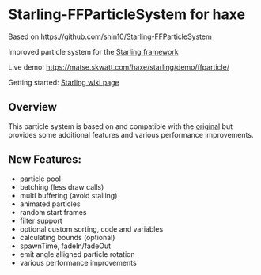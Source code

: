 Starling-FFParticleSystem for haxe
=========================

Based on https://github.com/shin10/Starling-FFParticleSystem

Improved particle system for the [Starling framework](https://github.com/openfl/starling)

Live demo: https://matse.skwatt.com/haxe/starling/demo/ffparticle/

Getting started: [Starling wiki page](http://wiki.starling-framework.org/extensions/ffparticlesystem)

## Overview
This particle system is based on and compatible with the [original](https://github.com/PrimaryFeather/Starling-Extension-Particle-System) but provides some additional features and various performance improvements.

## New Features:
  * particle pool
  * batching (less draw calls)
  * multi buffering (avoid stalling)
  * animated particles
  * random start frames
  * filter support
  * optional custom sorting, code and variables
  * calculating bounds (optional)
  * spawnTime, fadeIn/fadeOut
  * emit angle alligned particle rotation
  * various performance improvements

